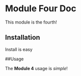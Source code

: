 # Module Four Doc

This module is the fourth!

## Installation

Install is easy

##Usage

The **Module 4** usage is *simple*!

